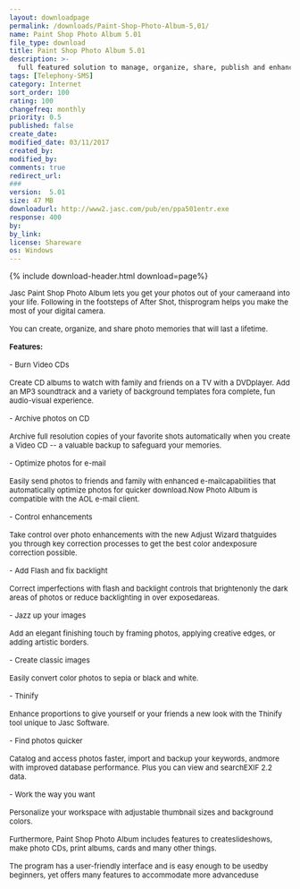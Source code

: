 ```yaml
---
layout: downloadpage
permalink: /downloads/Paint-Shop-Photo-Album-5,01/
name: Paint Shop Photo Album 5.01
file_type: download
title: Paint Shop Photo Album 5.01
description: >-
  full featured solution to manage, organize, share, publish and enhance your digital photos
tags: [Telephony-SMS]
category: Internet
sort_order: 100
rating: 100
changefreq: monthly
priority: 0.5
published: false
create_date: 
modified_date: 03/11/2017
created_by: 
modified_by: 
comments: true
redirect_url: 
### 
version:  5.01
size: 47 MB
downloadurl: http://www2.jasc.com/pub/en/ppa501entr.exe
response: 400
by: 
by_link: 
license: Shareware
os: Windows
---
```


{% include download-header.html download=page%}

<p style="fix-download-text !important">
<p><font size="2"><p>Jasc Paint Shop Photo Album lets you get your photos out of your cameraand into your life. Following in the footsteps of After Shot, thisprogram helps you make the most of your digital camera. <br />
<br />
You can create, organize, and share photo memories that will last a lifetime.<br />
<br />
<strong>Features:</strong><br />
<br />
- Burn Video CDs<br />
<br />
Create CD albums to watch with family and friends on a TV with a DVDplayer. Add an MP3 soundtrack and a variety of background templates fora complete, fun audio-visual experience.<br />
<br />
- Archive photos on CD<br />
<br />
Archive full resolution copies of your favorite shots automatically when you create a Video CD -- a valuable backup to safeguard your memories.<br />
<br />
- Optimize photos for e-mail</a><br />
<br />
Easily send photos to friends and family with enhanced e-mailcapabilities that automatically optimize photos for quicker download.Now Photo Album is compatible with the AOL e-mail client.<br />
<br />
- Control enhancements<br />
<br />
Take control over photo enhancements with the new Adjust Wizard thatguides you through key correction processes to get the best color andexposure correction possible.<br />
<br />
- Add Flash and fix backlight<br />
<br />
Correct imperfections with flash and backlight controls that brightenonly the dark areas of photos or reduce backlighting in over exposedareas.<br />
<br />
- Jazz up your images<br />
<br />
Add an elegant finishing touch by framing photos, applying creative edges, or adding artistic borders.<br />
<br />
- Create classic images<br />
<br />
Easily convert color photos to sepia or black and white.<br />
<br />
- Thinify<br />
<br />
Enhance proportions to give yourself or your friends a new look with the Thinify tool unique to Jasc Software.<br />
<br />
- Find photos quicker<br />
<br />
Catalog and access photos faster, import and backup your keywords, andmore with improved database performance. Plus you can view and searchEXIF 2.2 data.<br />
<br />
- Work the way you want<br />
<br />
Personalize your workspace with adjustable thumbnail sizes and background colors.<br />
<br />
Furthermore, Paint Shop Photo Album includes features to createslideshows, make photo CDs, print albums, cards and many other things. <br />
<br />
The program has a user-friendly interface and is easy enough to be usedby beginners, yet offers many features to accommodate more advanceduse</p></p></p>

